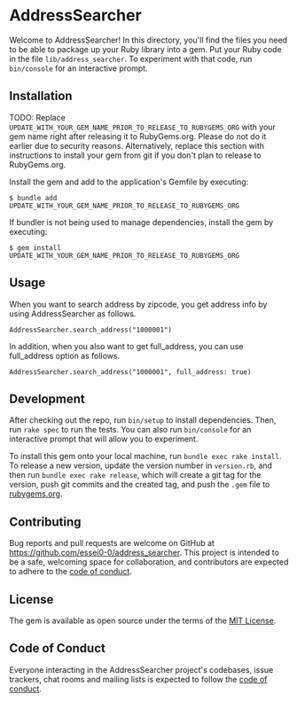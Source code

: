 # AddressSearcher

Welcome to AddressSearcher! In this directory, you'll find the files you need to be able to package up your Ruby library into a gem. Put your Ruby code in the file `lib/address_searcher`. To experiment with that code, run `bin/console` for an interactive prompt.

## Installation

TODO: Replace `UPDATE_WITH_YOUR_GEM_NAME_PRIOR_TO_RELEASE_TO_RUBYGEMS_ORG` with your gem name right after releasing it to RubyGems.org. Please do not do it earlier due to security reasons. Alternatively, replace this section with instructions to install your gem from git if you don't plan to release to RubyGems.org.

Install the gem and add to the application's Gemfile by executing:

    $ bundle add UPDATE_WITH_YOUR_GEM_NAME_PRIOR_TO_RELEASE_TO_RUBYGEMS_ORG

If bundler is not being used to manage dependencies, install the gem by executing:

    $ gem install UPDATE_WITH_YOUR_GEM_NAME_PRIOR_TO_RELEASE_TO_RUBYGEMS_ORG

## Usage

When you want to search address by zipcode, you get address info by using AddressSearcher as follows.

    AddressSearcher.search_address("1000001")

In addition, when you also want to get full_address, you can use full_address option as follows.

    AddressSearcher.search_address("1000001", full_address: true)

## Development

After checking out the repo, run `bin/setup` to install dependencies. Then, run `rake spec` to run the tests. You can also run `bin/console` for an interactive prompt that will allow you to experiment.

To install this gem onto your local machine, run `bundle exec rake install`. To release a new version, update the version number in `version.rb`, and then run `bundle exec rake release`, which will create a git tag for the version, push git commits and the created tag, and push the `.gem` file to [rubygems.org](https://rubygems.org).

## Contributing

Bug reports and pull requests are welcome on GitHub at https://github.com/essei0-0/address_searcher. This project is intended to be a safe, welcoming space for collaboration, and contributors are expected to adhere to the [code of conduct](https://github.com/essei0-0/address_searcher/blob/master/CODE_OF_CONDUCT.md).

## License

The gem is available as open source under the terms of the [MIT License](https://opensource.org/licenses/MIT).

## Code of Conduct

Everyone interacting in the AddressSearcher project's codebases, issue trackers, chat rooms and mailing lists is expected to follow the [code of conduct](https://github.com/essei0-0/address_searcher/blob/master/CODE_OF_CONDUCT.md).
